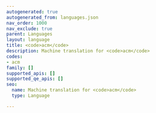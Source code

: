 ```yaml
---
autogenerated: true
autogenerated_from: languages.json
nav_order: 1000
nav_exclude: true
parent: Languages
layout: language
title: <code>acm</code>
description: Machine translation for <code>acm</code>
codes:
- acm
family: []
supported_apis: []
supported_qe_apis: []
seo:
  name: Machine translation for <code>acm</code>
  type: Language

---
```


